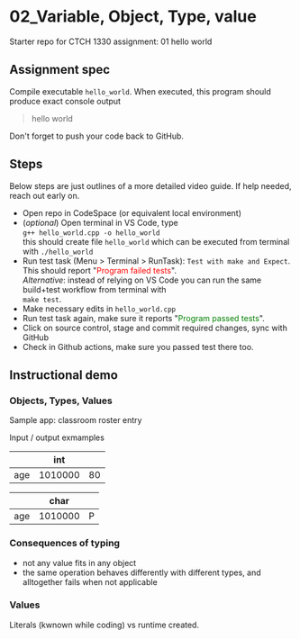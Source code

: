# 02_Variable, Object, Type, value

Starter repo for CTCH 1330 assignment: 01 hello world

## Assignment spec

Compile executable `hello_world`. When executed, this program should produce exact console output
> hello world

Don't forget to push your code back to GitHub.

## Steps

Below steps are just outlines of a more detailed video guide. If help needed, reach out early on.
- Open repo in CodeSpace (or equivalent local environment)
- (_optional_) Open terminal in VS Code, type
<br />``` g++ hello_world.cpp -o hello_world ```
<br />this should create file `hello_world` which can be executed from terminal with `./hello_world`
- Run test task (Menu > Terminal > RunTask): `Test with make and Expect`. This should report "<span style="color:red">Program failed tests</span>".
<br />_Alternative_: instead of relying on VS Code you can run the same build+test workflow from terminal with <br />```make test```.
- Make necessary edits in `hello_world.cpp`
- Run test task again, make sure it reports "<span style="color:green">Program passed tests</span>".
- Click on source control, stage and commit required changes, sync with GitHub
- Check in Github actions, make sure you passed test there too.

## Instructional demo 

### Objects, Types, Values

Sample app: classroom roster entry

Input / output exmamples


|  | int  |  |
| -- | -- | -- |
| age | 1010000 | 80 |


|  | char  |  |
| -- | -- | -- |
| age | 1010000 | P |

### Consequences of typing
- not any value fits in any object
- the same operation behaves differently with different types, and alltogether fails when not applicable

### Values

Literals (kwnown while coding) vs runtime created.
